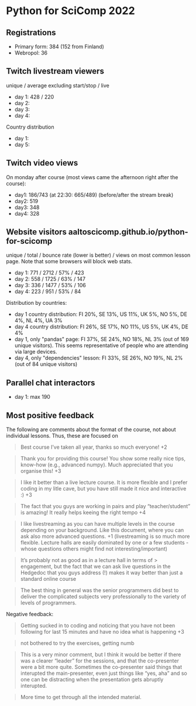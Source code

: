 # Python for SciComp 2022

## Registrations
* Primary form: 384 (152 from Finland)
* Webropol: 36


## Twitch livestream viewers

unique / average excluding start/stop / live

- day 1: 428 / 220
- day 2:
- day 3:
- day 4:

Country distribution
- day 1:
- day 5:


## Twitch video views

On monday after course (most views came the afternoon right after the
course):

- day1: 186/743 (at 22:30: 665/489) (before/after the stream break)
- day2: 519
- day3: 348
- day4: 328


## Website visitors aaltoscicomp.github.io/python-for-scicomp

unique / total / bounce rate (lower is better) / views on most common
lesson page.  Note that some browsers will block web stats.

- day 1: 771 / 2712 / 57% / 423
- day 2: 558 / 1725 / 63% / 147
- day 3: 336 / 1477 / 53% / 106
- day 4: 223 /  951 / 53% / 84

Distribution by countries:
- day 1 country distribution: FI 20%, SE 13%, US 11%, UK 5%, NO 5%, DE
  4%, NL 4%, UA 3%
- day 4 country distribution: FI 26%, SE 17%, NO 11%, US 5%, UK 4%, DE 4%
- day 1, only "pandas" page: FI 37%, SE 24%, NO 18%, NL 3% (out of 169
  unique visitors).  This seems representative of people who are
  attending via large devices.
- day 4, only "dependencies" lesson: FI 33%, SE 26%, NO 19%, NL 2%
  (out of 84 unique visitors)


## Parallel chat interactors
- day 1: max 190


## Most positive feedback

The following are comments about the format of the course, not about
individual lessons.  Thus, these are focused on 

> Best course I’ve taken all year, thanks so much everyone! +2

> Thank you for providing this course! You show some really nice tips,
> know-how (e.g., advanced numpy). Much appreciated that you organise
> this! +3

> I like it better than a live lecture course. It is more flexible and
I prefer coding in my litle cave, but you have still made it nice and
interactive :) +3

> The fact that you guys are working in pairs and play
> “teacher/student” is amazing! It really helps keeing the right
> tempo +4

> I like livestreaming as you can have multiple levels in the course
> depending on your background. Like this document, where you can ask
> also more advanced questions. +1 (livestreaming is so much more
> flexible. Lecture halls are easily dominated by one or a few
> students - whose questions others might find not
> interesting/important)

> It’s probably not as good as in a lecture hall in terms of >
> engagement, but the fact that we can ask live questions in the
> Hedgedoc that you guys address (!) makes it way better than just a
> standard online course

> The best thing in general was the senior programmers did best to
> deliver the complicated subjects very professionally to the variety of
> levels of programmers.

Negative feedback:

> Getting sucked in to coding and noticing that you have not been
following for last 15 minutes and have no idea what is happening +3

> not bothered to try the exercises, getting numb

> This is a very minor comment, but I think it would be better if
> there was a clearer “leader” for the sessions, and that the
> co-presenter were a bit more quite. Sometimes the co-presenter said
> things that interupted the main-presenter, even just things like “yes,
> aha” and so one can be distracting when the presentation gets abruptly
> interupted.

> More time to get through all the intended material.
